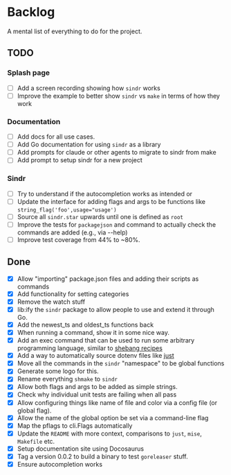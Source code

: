 # Backlog

A mental list of everything to do for the project.

## TODO

### Splash page

- [ ] Add a screen recording showing how `sindr` works
- [ ] Improve the example to better show `sindr` vs `make` in terms of how they work

### Documentation

- [ ] Add docs for all use cases.
- [ ] Add Go documentation for using `sindr` as a library
- [ ] Add prompts for claude or other agents to migrate to sindr from make
- [ ] Add prompt to setup sindr for a new project

### Sindr

- [ ] Try to understand if the autocompletion works as intended or
- [ ] Update the interface for adding flags and args to be functions like `string_flag('foo',usage="usage')`
- [ ] Source all `sindr.star` upwards until one is defined as `root`
- [ ] Improve the tests for `packagejson` and command to actually check the commands are added (e.g., via --help)
- [ ] Improve test coverage from 44% to ~80%.

## Done

- [x] Allow "importing" package.json files and adding their scripts as commands
- [x] Add functionality for setting categories
- [x] Remove the watch stuff
- [x] lib:ify the `sindr` package to allow people to use and extend it through Go.
- [x] Add the newest_ts and oldest_ts functions back
- [x] When running a command, show it in some nice way.
- [x] Add an exec command that can be used to run some arbitrary programming language, similar
  to [shebang recipes](https://github.com/casey/just?tab=readme-ov-file#shebang-recipes)
- [x] Add a way to automatically source dotenv files
  like [just](https://github.com/casey/just?tab=readme-ov-file#dotenv-settings)
- [x] Move all the commands in the `sindr` "namespace" to be global functions
- [x] Generate some logo for this.
- [x] Rename everything `shmake` to `sindr`
- [x] Allow both flags and args to be added as simple strings.
- [x] Check why individual unit tests are failing when all pass
- [x] Allow configuring things like name of file and color via a config file (or global flag).
- [x] Allow the name of the global option be set via a command-line flag
- [x] Map the pflags to cli.Flags automatically
- [x] Update the `README` with more context, comparisons to `just`, `mise`, `Makefile` etc.
- [x] Setup documentation site using Docosaurus
- [x] Tag a version 0.0.2 to build a binary to test `goreleaser` stuff.
- [x] Ensure autocompletion works
